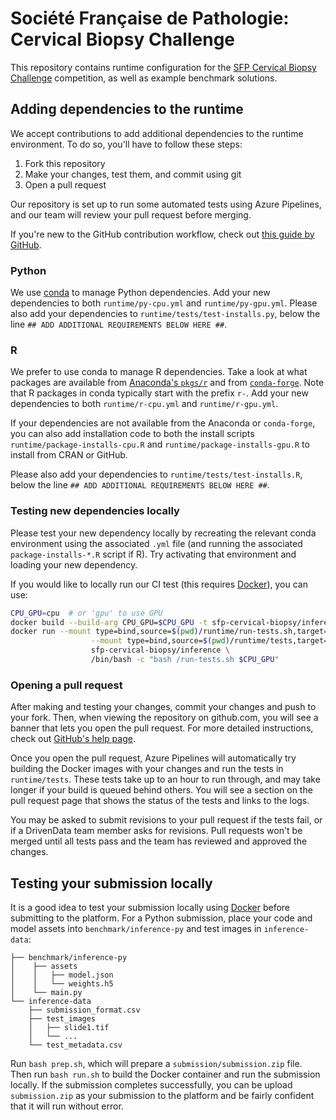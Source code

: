 # Société Française de Pathologie: Cervical Biopsy Challenge

This repository contains runtime configuration for the [SFP Cervical Biopsy Challenge](https://www.drivendata.org/) competition, as well as example benchmark solutions.

## Adding dependencies to the runtime

We accept contributions to add additional dependencies to the runtime environment. To do so, you'll have to follow these steps:

1. Fork this repository
2. Make your changes, test them, and commit using git
3. Open a pull request

Our repository is set up to run some automated tests using Azure Pipelines, and our team will review your pull request before merging.

If you're new to the GitHub contribution workflow, check out [this guide by GitHub](https://guides.github.com/activities/forking/).

### Python

We use [conda](https://docs.conda.io/en/latest/) to manage Python dependencies. Add your new dependencies to both `runtime/py-cpu.yml` and `runtime/py-gpu.yml`. Please also add your dependencies to `runtime/tests/test-installs.py`, below the line `## ADD ADDITIONAL REQUIREMENTS BELOW HERE ##`.

### R

We prefer to use conda to manage R dependencies. Take a look at what packages are available from [Anaconda's `pkgs/r`](https://repo.anaconda.com/pkgs/r/) and from [`conda-forge`](https://conda-forge.org/feedstocks/). Note that R packages in conda typically start with the prefix `r-`. Add your new dependencies to both `runtime/r-cpu.yml` and `runtime/r-gpu.yml`.

If your dependencies are not available from the Anaconda or `conda-forge`, you can also add installation code to both the install scripts `runtime/package-installs-cpu.R` and `runtime/package-installs-gpu.R` to install from CRAN or GitHub.

Please also add your dependencies to `runtime/tests/test-installs.R`, below the line `## ADD ADDITIONAL REQUIREMENTS BELOW HERE ##`.

### Testing new dependencies locally

Please test your new dependency locally by recreating the relevant conda environment using the associated `.yml` file (and running the associated `package-installs-*.R` script if R). Try activating that environment and loading your new dependency.

If you would like to locally run our CI test (this requires [Docker](https://www.docker.com/products/docker-desktop)), you can use:

```bash
CPU_GPU=cpu  # or 'gpu' to use GPU
docker build --build-arg CPU_GPU=$CPU_GPU -t sfp-cervical-biopsy/inference runtime
docker run --mount type=bind,source=$(pwd)/runtime/run-tests.sh,target=/run-tests.sh,readonly \
                  --mount type=bind,source=$(pwd)/runtime/tests,target=/tests,readonly \
                  sfp-cervical-biopsy/inference \
                  /bin/bash -c "bash /run-tests.sh $CPU_GPU"
```

### Opening a pull request

After making and testing your changes, commit your changes and push to your fork. Then, when viewing the repository on github.com, you will see a banner that lets you open the pull request. For more detailed instructions, check out [GitHub's help page](https://help.github.com/en/articles/creating-a-pull-request-from-a-fork).

Once you open the pull request, Azure Pipelines will automatically try building the Docker images with your changes and run the tests in `runtime/tests`. These tests take up to an hour to run through, and may take longer if your build is queued behind others. You will see a section on the pull request page that shows the status of the tests and links to the logs.

You may be asked to submit revisions to your pull request if the tests fail, or if a DrivenData team member asks for revisions. Pull requests won't be merged until all tests pass and the team has reviewed and approved the changes.


## Testing your submission locally

It is a good idea to test your submission locally using [Docker](https://docs.docker.com/get-docker/) before submitting to the platform. For a Python submission, place your code and model assets into `benchmark/inference-py` and test images in `inference-data`:

```
├── benchmark/inference-py
│    ├── assets
│    │   ├── model.json
│    │   └── weights.h5
│    └── main.py
└── inference-data
    ├── submission_format.csv
    ├── test_images
    │   ├── slide1.tif
    │   └── ...
    └── test_metadata.csv
```

Run `bash prep.sh`, which will prepare a `submission/submission.zip` file. Then run `bash run.sh` to build the Docker container and run the submission locally. If the submission completes successfully, you can be upload `submission.zip` as your submission to the platform and be fairly confident that it will run without error.
